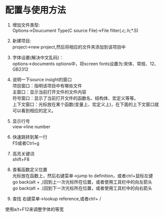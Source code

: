 # 配置与使用方法
1. 增加文件类型:  
Options->Doucument Type(C source File)->File filter(*.c;*.h;*.S)
2. 新建项目:  
project->new project,然后将相应的文件夹添加到该项目中
3. 字体设置(解决中文乱码)：  
options->documents options中，将screen fonts设置为:宋体、常规、12、GB2312
4. 说明一下source insight的窗口  
项目窗口：指明该项目中有哪些文件  
主窗口：显示当前打开文件的文件内容  
符号窗口：显示了当前打开文件的函数名、结构体、宏定义等等。  
上下文窗口：光标放在某个函数(变量上、宏定义上)，在下面的上下文窗口就可以看到相应的定义。
5. 显示行号  
view->line number  
6. 快速跳转到某一行  
F5或者Ctrl+g
7. 高亮关键词  
shift+F8
8. 查看函数定义位置  
光标放在函数上，然后右键菜单->jump to definition，或者ctrl+鼠标左键  
go back(alt + ,)回到上一次光标所在位置，或者使用工具栏中的向左箭头  
go back(alt + .)回到下一次光标所在位置，或者使用工具栏中的向右箭头

9. 查找 
右键菜单->lookup reference,或者ctrl+ /






使用a/t+F12来调整字体的等宽  



